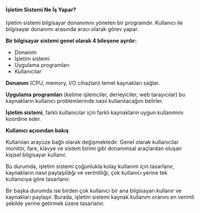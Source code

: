 #### İşletim Sistemi Ne İş Yapar?

İşletim sistemi bilgisayar donanımını yöneten bir programdır. Kullanıcı ile bilgisayar donanımı arasında aracı olarak görev yapar.

**Bir bilgisayar sistemi genel olarak 4 bileşene ayrılır:**

- Donanım
- İşletim sistemi
- Uygulama programları
- Kullanıcılar

**Donanım** (CPU, memory, I/O cihazları) temel kaynakları sağlar.

**Uygulama programları** (kelime işlemciler, derleyiciler, web tarayıcılar) bu kaynakların kullanıcı problemlerinde nasıl kullanılacağını belirler.

**İşletim sistemi**, farklı kullanıcılar için farklı kaynakların uygun kullanımını koordine eder.

**Kullanıcı açısından bakış**

Kullanılan arayüze bağlı olarak değişmektedir.
Genel olarak kullanıcılar monitör, fare, klavye ve sistem birimi gibi donanımsal araçlardan oluşan kişisel bilgisayar kullanır.

Bu durumda, işletim sistemi çoğunlukla kolay kullanım için tasarlanır, kaynakların nasıl paylaşıldığı ve verimliliği, çok kullanıcı yerine tek kullanıcıya göre tasarlanır.

Bir başka durumda ise birden çok kullanıcı bir ana bilgisayarı kullanır ve kaynakları paylaşır. Burada, işletim sistemi kaynak kullanım oranını en verimli şekilde yerine getirmek üzere tasarlanır.
